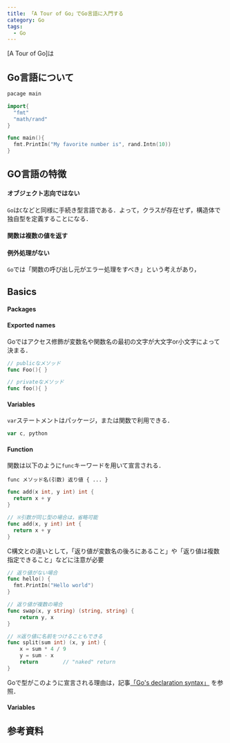 ```yaml
---
title: 「A Tour of Go」でGo言語に入門する
category: Go
tags:
  - Go
---
```



[A Tour of Go]は

<!-- more -->

## Go言語について


```go
pacage main

import{
  "fmt"
  "math/rand"
}

func main(){
  fmt.PrintIn("My favorite number is", rand.Intn(10))
}
```

## GO言語の特徴

#### オブジェクト志向ではない
`Go`は`C`などと同様に手続き型言語である．よって，クラスが存在せず，構造体で独自型を定義することになる．

#### 関数は複数の値を返す


#### 例外処理がない
`Go`では「関数の呼び出し元がエラー処理をすべき」という考えがあり，




## Basics

#### Packages


#### Exported names
Goではアクセス修飾が変数名や関数名の最初の文字が大文字or小文字によって決まる．

```go
// publicなメソッド
func Foo(){ }

// privateなメソッド
func foo(){ }
```

#### Variables

`var`ステートメントはパッケージ，または関数で利用できる．

```go
var c, python
```


#### Function

関数は以下のように`func`キーワードを用いて宣言される．

```
func メソッド名(引数) 返り値 { ... }
```


```go
func add(x int, y int) int {
  return x + y
}

// ※引数が同じ型の場合は，省略可能
func add(x, y int) int {
  return x + y
}
```
  
C構文との違いとして，「返り値が変数名の後ろにあること」や「返り値は複数指定できること」などに注意が必要

```go
// 返り値がない場合
func hello() {
  fmt.PrintIn("Hello world")
}

// 返り値が複数の場合
func swap(x, y string) (string, string) {
	return y, x
}

// ※返り値に名前をつけることもできる
func split(sum int) (x, y int) {
	x = sum * 4 / 9
	y = sum - x
	return        // "naked" return 
}
```

Goで型がこのように宣言される理由は，記事[「Go's declaration syntax」](https://go.dev/blog/declaration-syntax) を参照．


#### Variables

#### 

#### 

#### 

## 


## 


## 参考資料
